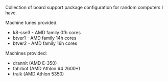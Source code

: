 Collection of board support package configuration for random computers I have.

Machine tunes provided:

 * k8-sse3 - AMD family 0fh cores
 * btver1 - AMD family 14h cores
 * btver2 - AMD family 16h cores

Machines provided:

 * drannit (AMD E-350)
 * fahrbot (AMD Athlon 64 2600+)
 * tralk (AMD Athlon 5350)
